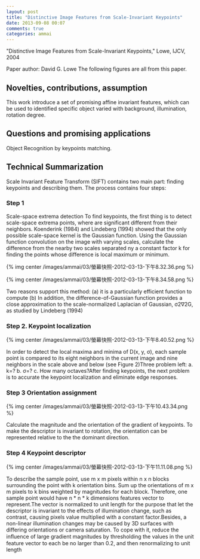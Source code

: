```yaml
---
layout: post
title: "Distinctive Image Features from Scale-Invariant Keypoints"
date: 2013-09-08 00:07
comments: true
categories: ammai
---
```


"Distinctive Image Features from Scale-Invariant Keypoints," Lowe, IJCV, 2004	

<a href="http://mslab.csie.ntu.edu.tw/~askus/ammai/blog/wp-content/uploads/2012/03/螢幕快照-2012-03-13-下午11.11.08.png"> </a>

Paper author: David G. Lowe The following figures are all from this paper. 

## Novelties, contributions, assumption 

This work introduce a set of promising affine invariant features, which can be used to identified specific object varied with background, illumination, rotation degree. 

## Questions and promising applications

Object Recognition by keypoints matching. 

## Technical Summarization

Scale Invariant Feature Transform (SIFT) contains two main part: finding keypoints and describing them. The process contains four steps: 

### Step 1
Scale-space extrema detection To find keypoints, the first thing is to detect scale-space extrema points, where are significant different from their neighbors. Koenderink (1984) and Lindeberg (1994) showed that the only possible scale-space kernel is the Gaussian function. Using the Gaussian function convolution on the image with varying scales, calculate the difference from the nearby two scales separated ny a constant factor k for finding the points whose difference is local maximum or minimum. 

{% img center /images/ammai/03/螢幕快照-2012-03-13-下午8.32.36.png %}

{% img center /images/ammai/03/螢幕快照-2012-03-13-下午8.34.58.png %}

Two reasons support this method: (a) it is a particularly efficient function to compute (b) In addition, the difference-of-Gaussian function provides a close approximation to the scale-normalized Laplacian of Gaussian, σ2∇2G, as studied by Lindeberg (1994)

### Step 2. Keypoint localization 

{% img center /images/ammai/03/螢幕快照-2012-03-13-下午8.40.52.png %}
 
In order to detect the local maxima and minima of D(x, y, σ), each sample point is compared to its eight neighbors in the current image and nine neighbors in the scale above and below (see Figure 2)Three problem left: a. k=? b. σ=? c. How many octaves?After finding keypoints, the next problem is to accurate the keypoint localization and eliminate edge responses.

### Step 3 Orientation assignment 

{% img center /images/ammai/03/螢幕快照-2012-03-13-下午10.43.34.png %}

Calculate the magnitude and the orientation of the gradient of keypoints. To make the descriptor is invariant to rotation, the orientation can be represented relative to the the dominant direction.</li> 

### Step 4 Keypoint descriptor 

{% img center /images/ammai/03/螢幕快照-2012-03-13-下午11.11.08.png %}

To describe the sample point, use m x m pixels within n x n blocks surrounding the point with k orientation bins. Sum up the orientations of m x m pixels to k bins weighted by magnitudes for each block. Therefore, one sample point would have n * n * k dimensions features vector to represent.The vector is normalized to unit length for the purpose that let the descriptor is invariant to the effects of illumination change, such as contrast, causing pixels value  multiplied with a constant factor.Besides, a non-linear illumination changes may be caused by 3D surfaces with differing orientations or  camera saturation. To cope with it, reduce the inﬂuence of large gradient magnitudes by thresholding the values in the unit feature vector to each be no larger than 0.2, and then renormalizing to unit length